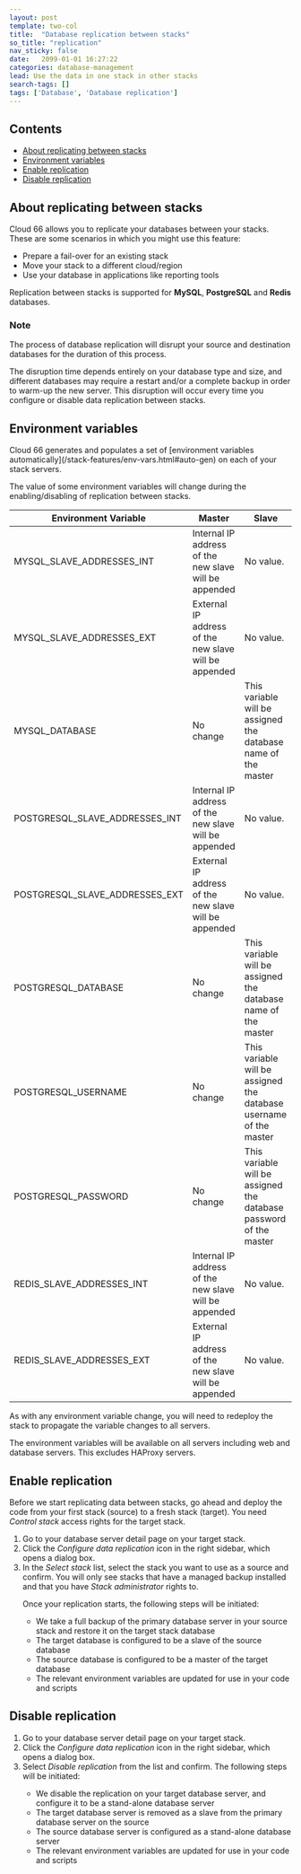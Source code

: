 ```yaml
---
layout: post
template: two-col
title:  "Database replication between stacks"
so_title: "replication"
nav_sticky: false
date:   2099-01-01 16:27:22
categories: database-management
lead: Use the data in one stack in other stacks
search-tags: []
tags: ['Database', 'Database replication']
---
```


<h2>Contents</h2>
<ul class="page-toc">
	<li>
		<a href="#intro">About replicating between stacks</a>
	</li>
	<li>
		<a href="#env-vars">Environment variables</a>
	</li>
	<li>
		<a href="#setup">Enable replication</a>
	</li>
	<li>
		<a href="#disable-replication">Disable replication</a>
	</li>
</ul>

<h2 id="intro">About replicating between stacks</h2>

Cloud 66 allows you to replicate your databases between your stacks. These are some scenarios in which you might use this feature:

- Prepare a fail-over for an existing stack
- Move your stack to a different cloud/region
- Use your database in applications like reporting tools

Replication between stacks is supported for **MySQL**, **PostgreSQL** and **Redis** databases.

<div class="notice notice-danger">
	<h3>Note</h3>
	<p>The process of database replication will disrupt your source and destination databases for the duration of this process.</p>
</div>

The disruption time depends entirely on your database type and size, and different databases may require a restart and/or a complete backup in order to warm-up the new server. This disruption will occur every time you configure or disable data replication between stacks.

<h2 id="env-vars">Environment variables</h2>
Cloud 66 generates and populates a set of [environment variables automatically](/stack-features/env-vars.html#auto-gen) on each of your stack servers.

The value of some environment variables will change during the enabling/disabling of replication between stacks.

<table class='table table-bordered table-striped'>
	<thead>
		<tr>
			<th>Environment Variable</th>
			<th>Master</th>
			<th>Slave</th>
		</tr>
	</thead>
	<tbody>
		<tr>
			<td>MYSQL_SLAVE_ADDRESSES_INT</td>
			<td>Internal IP address of the new slave will be appended</td>
			<td>No value.</td>
		</tr>
		<tr>
			<td>MYSQL_SLAVE_ADDRESSES_EXT</td>
			<td>External IP address of the new slave will be appended</td>
			<td>No value.</td>
		</tr>
		<tr>
			<td>MYSQL_DATABASE</td>
			<td>No change</td>
			<td>This variable will be assigned the database name of the master</td>
		</tr>
		<tr>
			<td>POSTGRESQL_SLAVE_ADDRESSES_INT</td>
			<td>Internal IP address of the new slave will be appended</td>
			<td>No value.</td>
		</tr>
		<tr>
			<td>POSTGRESQL_SLAVE_ADDRESSES_EXT</td>
			<td>External IP address of the new slave will be appended</td>
			<td>No value.</td>
		</tr>
		<tr>
			<td>POSTGRESQL_DATABASE</td>
			<td>No change</td>
			<td>This variable will be assigned the database name of the master</td>
		</tr>
		<tr>
			<td>POSTGRESQL_USERNAME</td>
			<td>No change</td>
			<td>This variable will be assigned the database username of the master</td>
		</tr>
		<tr>
			<td>POSTGRESQL_PASSWORD</td>
			<td>No change</td>
			<td>This variable will be assigned the database password of the master</td>
		</tr>
		<tr>
			<td>REDIS_SLAVE_ADDRESSES_INT</td>
			<td>Internal IP address of the new slave will be appended</td>
			<td>No value.</td>
		</tr>
		<tr>
			<td>REDIS_SLAVE_ADDRESSES_EXT</td>
			<td>External IP address of the new slave will be appended</td>
			<td>No value.</td>
		</tr>
	</tbody>
</table>

As with any environment variable change, you will need to redeploy the stack to propagate the variable changes to all servers.

The environment variables will be available on all servers including web and database servers. This excludes HAProxy servers.

<h2 id="setup">Enable replication</h2>

Before we start replicating data between stacks, go ahead and deploy the code from your first stack (source) to a fresh stack (target). You need _Control stack_ access rights for the target stack.

<ol>
<li>Go to your database server detail page on your target stack.</li>
<li>Click the <i>Configure data replication</i> icon in the right sidebar, which opens a dialog box.</li>
<li>In the <i>Select stack</i> list, select the stack you want to use as a source and confirm. You will only see stacks that have a managed backup installed and that you have <i>Stack administrator</i> rights to.</li>

Once your replication starts, the following steps will be initiated:<br/>

<ul style="margin-bottom:0em">
<li>We take a full backup of the primary database server in your source stack and restore it on the target stack database</li>
<li>The target database is configured to be a slave of the source database</li>
<li>The source database is configured to be a master of the target database</li>
<li>The relevant environment variables are updated for use in your code and scripts</li>
</ul>
</ol>

<h2 id="disable-replication">Disable replication</h2>
<ol>
<li>Go to your database server detail page on your target stack.</li>
<li>Click the <i>Configure data replication</i> icon in the right sidebar, which opens a dialog box.</li>
<li>Select <i>Disable replication</i> from the list and confirm. The following steps will be initiated:</li>

<ul style="margin-bottom:0em">
<li>We disable the replication on your target database server, and configure it to be a stand-alone database server</li>
<li>The target database server is removed as a slave from the primary database server on the source</li>
<li>The source database server is configured as a stand-alone database server</li>
<li>The relevant environment variables are updated for use in your code and scripts</li>
</ul>
</ol>